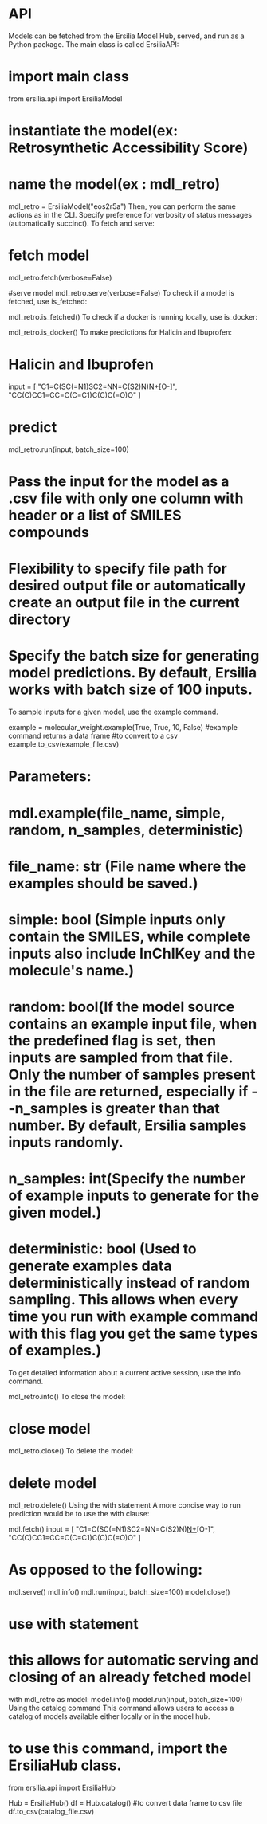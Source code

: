 # API
Models can be fetched from the Ersilia Model Hub, served, and run as a Python package. The main class is called ErsiliaAPI:

# import main class
from ersilia.api import ErsiliaModel
# instantiate the model(ex: Retrosynthetic Accessibility Score)
# name the model(ex : mdl_retro)
mdl_retro = ErsiliaModel("eos2r5a")
Then, you can perform the same actions as in the CLI. Specify preference for verbosity of status messages (automatically succinct). To fetch and serve:

# fetch model
mdl_retro.fetch(verbose=False)

#serve model
mdl_retro.serve(verbose=False)
To check if a model is fetched, use is_fetched:

mdl_retro.is_fetched()
To check if a docker is running locally, use is_docker:

mdl_retro.is_docker()
To make predictions for Halicin and Ibuprofen:

# Halicin and Ibuprofen
input = [
    "C1=C(SC(=N1)SC2=NN=C(S2)N)[N+](=O)[O-]",
    "CC(C)CC1=CC=C(C=C1)C(C)C(=O)O"
]
# predict
mdl_retro.run(input, batch_size=100)
# Pass the input for the model as a .csv file with only one column with header or a list of SMILES compounds
# Flexibility to specify file path for desired output file or automatically create an output file in the current directory
# Specify the batch size for generating model predictions. By default, Ersilia works with batch size of 100 inputs.
To sample inputs for a given model, use the example command. 


example = molecular_weight.example(True, True, 10, False)
#example command returns a data frame
#to convert to a csv
example.to_csv(example_file.csv) 
# Parameters: 
# mdl.example(file_name, simple, random, n_samples, deterministic)
# file_name: str (File name where the examples should be saved.)
# simple: bool (Simple inputs only contain the SMILES, while complete inputs also include InChIKey and the molecule's name.)
# random: bool(If the model source contains an example input file, when the predefined flag is set, then inputs are sampled from that file. Only the number of samples present in the file are returned, especially if --n_samples is greater than that number. By default, Ersilia samples inputs randomly.
# n_samples: int(Specify the number of example inputs to generate for the given model.)
# deterministic: bool (Used to generate examples data deterministically instead of random sampling. This allows when every time you run with example command with this flag you get the same types of examples.)
To get detailed information about a current active session, use the info command. 


mdl_retro.info()
To close the model:


# close model
mdl_retro.close()
To delete the model:


# delete model
mdl_retro.delete()
Using the with statement
A more concise way to run prediction would be to use the with clause:


mdl.fetch()
input = [
    "C1=C(SC(=N1)SC2=NN=C(S2)N)[N+](=O)[O-]",
    "CC(C)CC1=CC=C(C=C1)C(C)C(=O)O"
    ]

# As opposed to the following:
mdl.serve()
mdl.info()
mdl.run(input, batch_size=100)
model.close()

# use with statement
# this allows for automatic serving and closing of an already fetched model
with mdl_retro as model:
    model.info()
    model.run(input, batch_size=100)
Using the catalog command
This command allows users to access a catalog of models available either locally or in the model hub.


# to use this command, import the ErsiliaHub class. 
from ersilia.api import ErsiliaHub

Hub = ErsiliaHub()
df = Hub.catalog()
#to convert data frame to csv file
df.to_csv(catalog_file.csv)